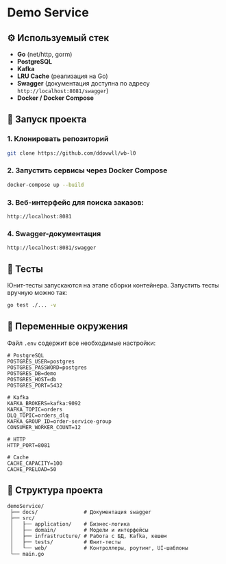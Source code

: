 # Demo Service

## ⚙️ Используемый стек

* **Go** (net/http, gorm)
* **PostgreSQL**
* **Kafka**
* **LRU Cache** (реализация на Go)
* **Swagger** (документация доступна по адресу `http://localhost:8081/swagger`)
* **Docker / Docker Compose**

## 🚀 Запуск проекта

### 1. Клонировать репозиторий

```bash
git clone https://github.com/ddovwll/wb-l0
```

### 2. Запустить сервисы через Docker Compose

```bash
docker-compose up --build
```

### 3. Веб-интерфейс для поиска заказов:

```
http://localhost:8081
```

### 4. Swagger-документация

```
http://localhost:8081/swagger
```

## 🧪 Тесты

Юнит-тесты запускаются на этапе сборки контейнера.
Запустить тесты вручную можно так:

```bash
go test ./... -v
```

## 🔑 Переменные окружения

Файл `.env` содержит все необходимые настройки:

```dotenv
# PostgreSQL
POSTGRES_USER=postgres
POSTGRES_PASSWORD=postgres
POSTGRES_DB=demo
POSTGRES_HOST=db
POSTGRES_PORT=5432

# Kafka
KAFKA_BROKERS=kafka:9092
KAFKA_TOPIC=orders
DLQ_TOPIC=orders_dlq
KAFKA_GROUP_ID=order-service-group
CONSUMER_WORKER_COUNT=12

# HTTP
HTTP_PORT=8081

# Cache
CACHE_CAPACITY=100
CACHE_PRELOAD=50
```

## 📂 Структура проекта

```
demoService/
 ├── docs/               # Документация swagger
 ├── src/ 
 │   ├── application/    # Бизнес-логика
 │   ├── domain/         # Модели и интерфейсы
 │   ├── infrastructure/ # Работа с БД, Kafka, кешем
 │   ├── tests/          # Юнит-тесты
 │   └── web/            # Контроллеры, роутинг, UI-шаблоны
 └── main.go
```